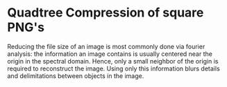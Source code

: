 
# Quadtree Compression of square PNG's

Reducing the file size of an image is most commonly done via fourier analysis:  the information an image contains is usually centered near the origin in the spectral domain. Hence, only a small neighbor of the origin is required to reconstruct the image. Using only this information blurs details and delimitations between objects in the image.
